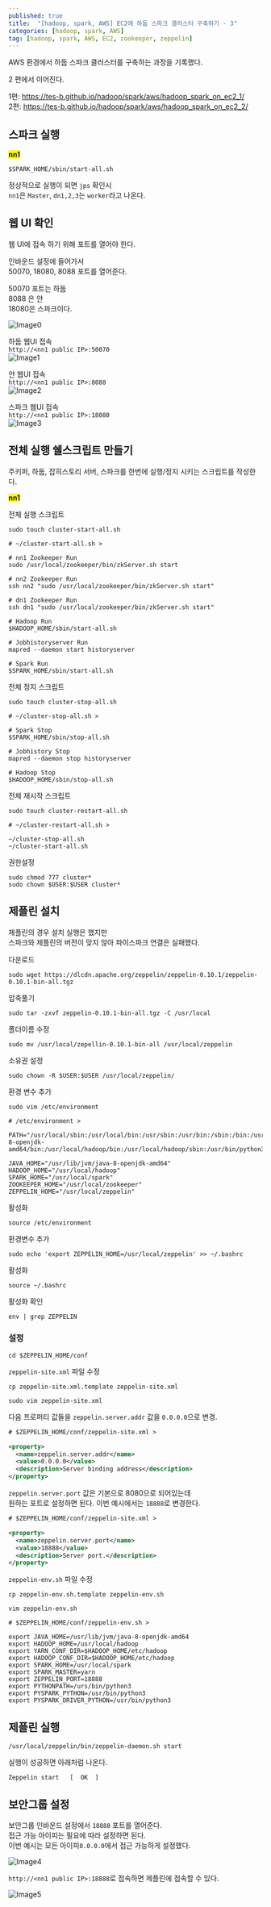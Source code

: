 ```yaml
---
published: true
title:  "[hadoop, spark, AWS] EC2에 하둡 스파크 클러스터 구축하기 - 3"
categories: [hadoop, spark, AWS]
tag: [hadoop, spark, AWS, EC2, zookeeper, zeppelin]
---
```


AWS 환경에서 하둡 스파크 클러스터를 구축하는 과정을 기록했다.  

2 편에서 이어진다.  

1편: <https://tes-b.github.io/hadoop/spark/aws/hadoop_spark_on_ec2_1/>  
2편: <https://tes-b.github.io/hadoop/spark/aws/hadoop_spark_on_ec2_2/>  

## 스파크 실행

<span style="background:yellow; font-weight:bold;"> nn1</span>   
```
$SPARK_HOME/sbin/start-all.sh
```

정상적으로 실행이 되면 ```jps``` 확인시  
```nn1```은 ```Master```, ```dn1,2,3```는 ```worker```라고 나온다.  


## 웹 UI 확인

웹 UI에 접속 하기 위해 포트를 열어야 한다.  

인바운드 설정에 들어가서  
50070, 18080, 8088 포트를 열어준다.  

50070 포트는 하둡  
8088 은 얀  
18080은 스파크이다.  

![Image0](/images/2023-05-20-hadoop_spark_on_ec2_3_0.png)  

하둡 웹UI 접속  
```http://<nn1 public IP>:50070```  
![Image1](/images/2023-05-20-hadoop_spark_on_ec2_3_1.png)  

얀 웹UI 접속  
```http://<nn1 public IP>:8088```  
![Image2](/images/2023-05-20-hadoop_spark_on_ec2_3_2.png)  

스파크 웹UI 접속  
```http://<nn1 public IP>:18080```  
![Image3](/images/2023-05-20-hadoop_spark_on_ec2_3_3.png)  



## 전체 실행 쉘스크립트 만들기

주키퍼, 하둡, 잡히스토리 서버, 스파크를 한번에 실행/정지 시키는 스크립트를 작성한다.  

<span style="background:yellow; font-weight:bold;"> nn1</span>   

전체 실행 스크립트  
```
sudo touch cluster-start-all.sh
```

```
# ~/cluster-start-all.sh >

# nn1 Zookeeper Run
sudo /usr/local/zookeeper/bin/zkServer.sh start

# nn2 Zookeeper Run
ssh nn2 "sudo /usr/local/zookeeper/bin/zkServer.sh start"

# dn1 Zookeeper Run
ssh dn1 "sudo /usr/local/zookeeper/bin/zkServer.sh start"

# Hadoop Run
$HADOOP_HOME/sbin/start-all.sh

# Jobhistoryserver Run
mapred --daemon start historyserver

# Spark Run
$SPARK_HOME/sbin/start-all.sh
```

전체 정지 스크립트  
```
sudo touch cluster-stop-all.sh
```
```
# ~/cluster-stop-all.sh >

# Spark Stop
$SPARK_HOME/sbin/stop-all.sh

# Jobhistory Stop
mapred --daemon stop historyserver

# Hadoop Stop
$HADOOP_HOME/sbin/stop-all.sh
```

전체 재시작 스크립트  
```
sudo touch cluster-restart-all.sh
```
```
# ~/cluster-restart-all.sh >

~/cluster-stop-all.sh
~/cluster-start-all.sh
```


권한설정
```
sudo chmod 777 cluster*
sudo chown $USER:$USER cluster*
```

## 제플린 설치

제플린의 경우 설치 실행은 했지만  
스파크와 제플린의 버전이 맞지 않아 파이스파크 연결은 실패했다.  


다운로드
```
sudo wget https://dlcdn.apache.org/zeppelin/zeppelin-0.10.1/zeppelin-0.10.1-bin-all.tgz
```
압축풀기
```
sudo tar -zxvf zeppelin-0.10.1-bin-all.tgz -C /usr/local
```
폴더이름 수정
```
sudo mv /usr/local/zepellin-0.10.1-bin-all /usr/local/zeppelin
```
소유권 설정
```
sudo chown -R $USER:$USER /usr/local/zeppelin/
```
환경 변수 추가
```
sudo vim /etc/environment
```
```
# /etc/environment >

PATH="/usr/local/sbin:/usr/local/bin:/usr/sbin:/usr/bin:/sbin:/bin:/usr/games:/usr/local/games:/snap/bin:/usr/lib/jvm/java-8-openjdk-amd64/bin:/usr/local/hadoop/bin:/usr/local/hadoop/sbin:/usr/bin/python3:/usr/local/zeppelin/bin"

JAVA_HOME="/usr/lib/jvm/java-8-openjdk-amd64"
HADOOP_HOME="/usr/local/hadoop"
SPARK_HOME="/usr/local/spark"
ZOOKEEPER_HOME="/usr/local/zookeeper"
ZEPPELIN_HOME="/usr/local/zeppelin"
```
활성화
```
source /etc/environment
```
환경변수 추가
```
sudo echo 'export ZEPPELIN_HOME=/usr/local/zeppelin' >> ~/.bashrc
```
활성화
```
source ~/.bashrc
```
활성화 확인
```
env | grep ZEPPELIN
```
### 설정
```
cd $ZEPPELIN_HOME/conf
```

```zeppelin-site.xml``` 파일 수정  
```
cp zeppelin-site.xml.template zeppelin-site.xml
```
```
sudo vim zeppelin-site.xml
```

다음 프로퍼티 값들을 
```zeppelin.server.addr``` 값을 ```0.0.0.0```으로 변경.
```xml
# $ZEPPELIN_HOME/conf/zeppelin-site.xml >

<property>
  <name>zeppelin.server.addr</name>
  <value>0.0.0.0</value>
  <description>Server binding address</description>
</property>
```

```zeppelin.server.port``` 값은 기본으로 8080으로 되어있는데  
원하는 포트로 설정하면 된다. 
이번 예시에서는 ```18888```로 변경한다.  
```xml
# $ZEPPELIN_HOME/conf/zeppelin-site.xml >

<property>
  <name>zeppelin.server.port</name>
  <value>18888</value>
  <description>Server port.</description>
</property>
```

```zeppelin-env.sh``` 파일 수정  
```
cp zeppelin-env.sh.template zeppelin-env.sh
```

```
vim zeppelin-env.sh
```

```
# $ZEPPELIN_HOME/conf/zeppelin-env.sh >

export JAVA_HOME=/usr/lib/jvm/java-8-openjdk-amd64
export HADOOP_HOME=/usr/local/hadoop
export YARN_CONF_DIR=$HADOOP_HOME/etc/hadoop
export HADOOP_CONF_DIR=$HADOOP_HOME/etc/hadoop
export SPARK_HOME=/usr/local/spark
export SPARK_MASTER=yarn
export ZEPPELIN_PORT=18888
export PYTHONPATH=/urs/bin/python3
export PYSPARK_PYTHON=/usr/bin/python3
export PYSPARK_DRIVER_PYTHON=/usr/bin/python3
```

## 제플린 실행
```
/usr/local/zeppelin/bin/zeppelin-daemon.sh start
```

실행이 성공하면 아래처럼 나온다.
```
Zeppelin start   [  OK  ]
```

## 보안그룹 설정

보안그룹 인바운드 설정에서 ```18888``` 포트를 열어준다.  
접근 가능 아이피는 필요에 따라 설정하면 된다.  
이번 예시는 모든 아이피```0.0.0.0```에서 접근 가능하게 설정했다.  

![Image4](/images/2023-05-20-hadoop_spark_on_ec2_3_4.png)  

```http://<nn1 public IP>:18888```로 접속하면 제플린에 접속할 수 있다.  

![Image5](/images/2023-05-20-hadoop_spark_on_ec2_3_5.png)  


